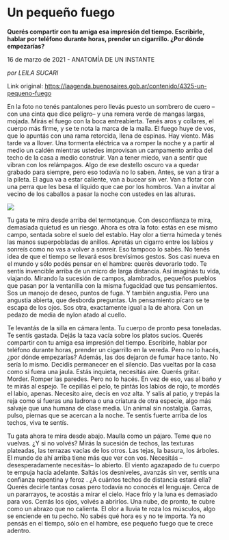 # Un pequeño fuego

**Querés compartir con tu amiga esa impresión del tiempo. Escribirle, hablar por teléfono durante horas, prender un cigarrillo. ¿Por dónde empezarías?**

16 de marzo de 2021 - ANATOMÍA DE UN INSTANTE

_por LEILA SUCARI_

Link original: https://laagenda.buenosaires.gob.ar/contenido/4325-un-pequeno-fuego



En la foto no tenés pantalones pero llevás puesto un sombrero de cuero –con una cinta que dice peligro– y una remera verde de mangas largas, mojada. Mirás el fuego con la boca entreabierta. Tenés aros y collares, el cuerpo más firme, y se te nota la marca de la malla. El fuego huye de vos, que lo apuntás con una rama retorcida, llena de espinas. Hay viento. Más tarde va a llover. Una tormenta eléctrica va a romper la noche y a partir al medio un caldén mientras ustedes improvisan un campamento arriba del techo de la casa a medio construir. Van a tener miedo, van a sentir que vibran con los relámpagos. Algo de ese destello oscuro va a quedar grabado para siempre, pero eso todavía no lo saben. Antes, se van a tirar a la pileta. El agua va a estar caliente, van a bucear sin ver. Van a flotar con una perra que les besa el líquido que cae por los hombros. Van a invitar al vecino de los caballos a pasar la noche con ustedes en las alturas.




![](https://cdn.flowlikemusic.com/files/images/40705/b94cf3fb-696d-463f-a2ea-5f84ba65af3d.jpeg)




Tu gata te mira desde arriba del termotanque. Con desconfianza te mira, demasiada quietud es un riesgo. Ahora es otra la foto: estás en ese mismo campo, sentada sobre el suelo del establo. Hay olor a tierra húmeda y tenés las manos superpobladas de anillos. Apretás un cigarro entre los labios y sonreís como no vas a volver a sonreír. Eso tampoco lo sabés. No tenés idea de que el tiempo se llevará esos brevísimos gestos. Sos casi nueva en el mundo y sólo podés pensar en el hambre: querés devorarlo todo. Te sentís invencible arriba de un micro de larga distancia. Así imaginás tu vida, viajando. Mirando la sucesión de campos, alambrados, pequeños pueblos que pasan por la ventanilla con la misma fugacidad que tus pensamientos. Sos un manojo de deseo, puntos de fuga. Y también angustia. Pero una angustia abierta, que desborda preguntas. Un pensamiento pícaro se te escapa de los ojos. Sos otra, exactamente igual a la de ahora. Con un pedazo de media de nylon atado al cuello.




Te levantás de la silla en cámara lenta. Tu cuerpo de pronto pesa toneladas. Te sentís gastada. Dejás la taza vacía sobre los platos sucios. Querés compartir con tu amiga esa impresión del tiempo. Escribirle, hablar por teléfono durante horas, prender un cigarrillo en la vereda. Pero no lo hacés, ¿por dónde empezarías? Además, las dos dejaron de fumar hace tanto. No sería lo mismo. Decidís permanecer en el silencio. Das vueltas por la casa como si fuera una jaula. Estás inquieta, necesitás aire. Querés gritar. Morder. Romper las paredes. Pero no lo hacés. En vez de eso, vas al baño y te mirás al espejo. Te cepillás el pelo, te pintás los labios de rojo, te mordés el labio, apenas. Necesito aire, decís en voz alta. Y salís al patio, y trepás la reja como si fueras una ladrona o una criatura de otra especie, algo más salvaje que una humana de clase media. Un animal sin nostalgia. Garras, pulso, piernas que se acercan a la noche. Te sentís fuerte arriba de los techos, viva te sentís.




Tu gata ahora te mira desde abajo. Maulla como un pájaro. Teme que no vuelvas. ¿Y si no volvés? Mirás la sucesión de techos, las texturas plateadas, las terrazas vacías de los otros. Las tejas, la basura, los árboles. El mundo de ahí arriba tiene más que ver con vos. Necesitás –desesperadamente necesitás– lo abierto. El viento agazapado de tu cuerpo te empuja hacia adelante. Saltás los desniveles, avanzás sin ver, sentís una confianza repentina y feroz . ¿A cuántos techos de distancia estará ella? Querés decirle tantas cosas pero todavía no conocés el lenguaje. Cerca de un pararrayos, te acostás a mirar el cielo. Hace frío y la luna es demasiado para vos. Cerrás los ojos, volvés a abrirlos. Una nube, de pronto, te cubre como un abrazo que no calienta. El olor a lluvia te roza los músculos, algo se enciende en tu pecho. No sabés qué hora es y no te importa. Ya no pensás en el tiempo, sólo en el hambre, ese pequeño fuego que te crece adentro.



